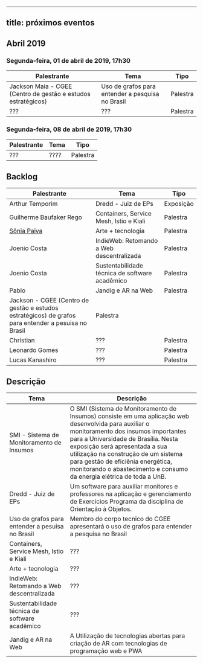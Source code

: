 ---	---
title: próximos eventos
---

## Abril 2019

### Segunda-feira, 01 de abril de 2019, 17h30

| Palestrante     | Tema                                            | Tipo     |
| --------------- | ----------------------------------------------- | -------- |
| Jackson Maia - CGEE (Centro de gestão e estudos estratégicos)  | Uso de grafos para entender a pesquisa no Brasil   | Palestra |
| ???             | ???                                             | Palestra |

### Segunda-feira, 08 de abril de 2019, 17h30

| Palestrante                  | Tema                                            | Tipo     |
| ---------------------------- | ----------------------------------------------- | -------- |
| ???                          | ????                                            | Palestra |


## Backlog

| Palestrante                                    | Tema                                             | Tipo     |
| ---------------------------------------------- | ------------------------------------------------ | -------- |
| Arthur Temporim                                | Dredd - Juiz de EPs                              | Exposição |
| Guilherme Baufaker Rego                        | Containers, Service Mesh, Istio e Kiali          | Palestra |
| [Sônia Paiva](https://www.facebook.com/ltcunb) | Arte + tecnologia                                | Palestra |
| Joenio Costa                                   | IndieWeb: Retomando a Web descentralizada        | Palestra |
| Joenio Costa                                   | Sustentabilidade técnica de software acadêmico   | Palestra |
| Pablo                                          | Jandig e AR na Web                               | Palestra |
| Jackson - CGEE (Centro de gestão e estudos estratégicos)    de grafos para entender a pesuisa no Brasil    | Palestra |
| Christian                                      | ???                                              | Palestra |
| Leonardo Gomes                                 | ???                                              | Palestra |
| Lucas Kanashiro                                | ???                                              | Palestra |
## Descrição

| Tema                                           | Descrição                                       |
| ---------------------------------------------- | ----------------------------------------------- |
| SMI - Sistema de Monitoramento de Insumos      | O SMI (Sistema de Monitoramento de Insumos) consiste em uma aplicação web desenvolvida para auxiliar o monitoramento dos insumos importantes para a Universidade de Brasília. Nesta exposição será apresentada a sua utilização na construção de um sistema para gestão de eficiênia energética, monitorando o abastecimento e consumo da energia elétrica de toda a UnB. |
| Dredd - Juiz de EPs                            | Um software para auxiliar monitores e professores na aplicação e gerenciamento de Exercícios Programa da disciplina de Orientação à Objetos.|
| Uso de grafos para entender a pesuisa no Brasil | Membro do corpo tecnico do CGEE apresentará o uso de grafos para entender a pesquisa no Brasil
| Containers, Service Mesh, Istio e Kiali        | ???                                             |
| Arte + tecnologia                              | ???                                             |
| IndieWeb: Retomando a Web descentralizada      | ???                                             |
| Sustentabilidade técnica de software acadêmico | ???                                             |
| Jandig e AR na Web                             | A Utilização de tecnologias abertas para criação de AR com tecnologias de programação web e PWA|
